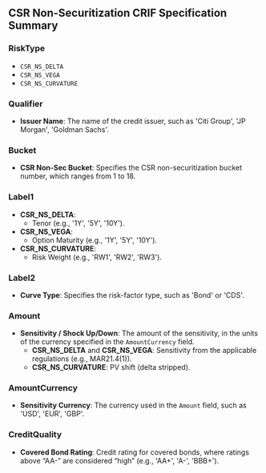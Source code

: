 ## CSR Non-Securitization CRIF Specification Summary

### RiskType
- `CSR_NS_DELTA`
- `CSR_NS_VEGA`
- `CSR_NS_CURVATURE`

### Qualifier
- **Issuer Name**: The name of the credit issuer, such as 'Citi Group', 'JP Morgan', 'Goldman Sachs'.

### Bucket
- **CSR Non-Sec Bucket**: Specifies the CSR non-securitization bucket number, which ranges from 1 to 18.

### Label1
- **CSR_NS_DELTA**:
  - Tenor (e.g., '1Y', '5Y', '10Y').
- **CSR_NS_VEGA**:
  - Option Maturity (e.g., '1Y', '5Y', '10Y').
- **CSR_NS_CURVATURE**:
  - Risk Weight (e.g., 'RW1', 'RW2', 'RW3').

### Label2
- **Curve Type**: Specifies the risk-factor type, such as 'Bond' or 'CDS'.

### Amount
- **Sensitivity / Shock Up/Down**: The amount of the sensitivity, in the units of the currency specified in the `AmountCurrency` field.
  - **CSR_NS_DELTA** and **CSR_NS_VEGA**: Sensitivity from the applicable regulations (e.g., MAR21.4(1)).
  - **CSR_NS_CURVATURE**: PV shift (delta stripped).

### AmountCurrency
- **Sensitivity Currency**: The currency used in the `Amount` field, such as 'USD', 'EUR', 'GBP'.

### CreditQuality
- **Covered Bond Rating**: Credit rating for covered bonds, where ratings above “AA-” are considered “high” (e.g., 'AA+', 'A-', 'BBB+').
